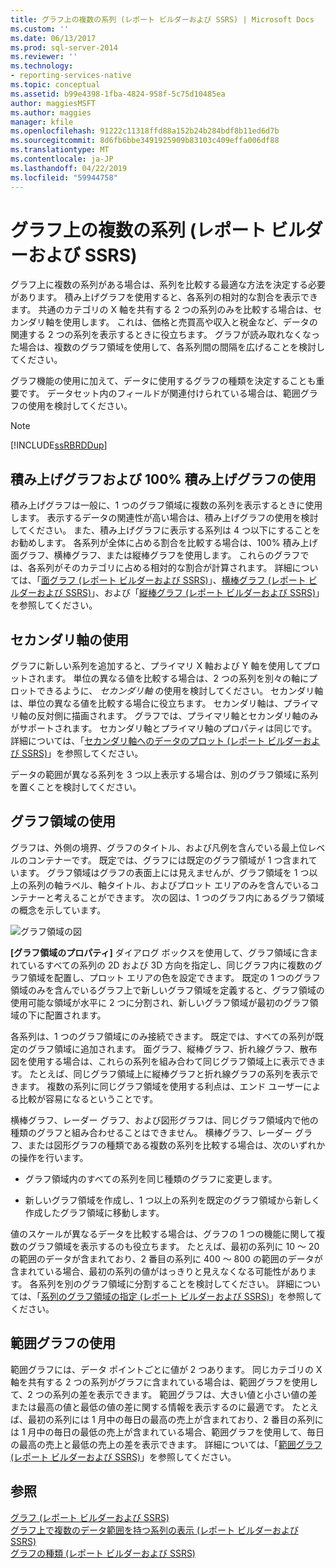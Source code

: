 ```yaml
---
title: グラフ上の複数の系列 (レポート ビルダーおよび SSRS) | Microsoft Docs
ms.custom: ''
ms.date: 06/13/2017
ms.prod: sql-server-2014
ms.reviewer: ''
ms.technology:
- reporting-services-native
ms.topic: conceptual
ms.assetid: b99e4398-1fba-4824-958f-5c75d10485ea
author: maggiesMSFT
ms.author: maggies
manager: kfile
ms.openlocfilehash: 91222c11318ffd88a152b24b284bdf8b11ed6d7b
ms.sourcegitcommit: 8d6fb6bbe3491925909b83103c409effa006df88
ms.translationtype: MT
ms.contentlocale: ja-JP
ms.lasthandoff: 04/22/2019
ms.locfileid: "59944758"
---
```

# <a name="multiple-series-on-a-chart-report-builder-and-ssrs"></a>グラフ上の複数の系列 (レポート ビルダーおよび SSRS)
  グラフ上に複数の系列がある場合は、系列を比較する最適な方法を決定する必要があります。 積み上げグラフを使用すると、各系列の相対的な割合を表示できます。 共通のカテゴリの X 軸を共有する 2 つの系列のみを比較する場合は、セカンダリ軸を使用します。 これは、価格と売買高や収入と税金など、データの関連する 2 つの系列を表示するときに役立ちます。 グラフが読み取れなくなった場合は、複数のグラフ領域を使用して、各系列間の間隔を広げることを検討してください。  
  
 グラフ機能の使用に加えて、データに使用するグラフの種類を決定することも重要です。 データセット内のフィールドが関連付けられている場合は、範囲グラフの使用を検討してください。  
  
> [!NOTE]  
>  [!INCLUDE[ssRBRDDup](../../includes/ssrbrddup-md.md)]  
  
## <a name="using-stacked-and-100-stacked-charts"></a>積み上げグラフおよび 100% 積み上げグラフの使用  
 積み上げグラフは一般に、1 つのグラフ領域に複数の系列を表示するときに使用します。 表示するデータの関連性が高い場合は、積み上げグラフの使用を検討してください。 また、積み上げグラフに表示する系列は 4 つ以下にすることをお勧めします。 各系列が全体に占める割合を比較する場合は、100% 積み上げ面グラフ、横棒グラフ、または縦棒グラフを使用します。 これらのグラフでは、各系列がそのカテゴリに占める相対的な割合が計算されます。 詳細については、「[面グラフ &#40;レポート ビルダーおよび SSRS&#41;](charts-report-builder-and-ssrs.md)」、[横棒グラフ &#40;レポート ビルダーおよび SSRS&#41;](bar-charts-report-builder-and-ssrs.md)」、および「[縦棒グラフ &#40;レポート ビルダーおよび SSRS&#41;](column-charts-report-builder-and-ssrs.md)」を参照してください。  
  
## <a name="using-the-secondary-axis"></a>セカンダリ軸の使用  
 グラフに新しい系列を追加すると、プライマリ X 軸および Y 軸を使用してプロットされます。 単位の異なる値を比較する場合は、2 つの系列を別々の軸にプロットできるように、 *セカンダリ軸* の使用を検討してください。 セカンダリ軸は、単位の異なる値を比較する場合に役立ちます。 セカンダリ軸は、プライマリ軸の反対側に描画されます。 グラフでは、プライマリ軸とセカンダリ軸のみがサポートされます。 セカンダリ軸とプライマリ軸のプロパティは同じです。 詳細については、「[セカンダリ軸へのデータのプロット &#40;レポート ビルダーおよび SSRS&#41;](plot-data-on-a-secondary-axis-report-builder-and-ssrs.md)」を参照してください。  
  
 データの範囲が異なる系列を 3 つ以上表示する場合は、別のグラフ領域に系列を置くことを検討してください。  
  
## <a name="using-chart-areas"></a>グラフ領域の使用  
 グラフは、外側の境界、グラフのタイトル、および凡例を含んでいる最上位レベルのコンテナーです。 既定では、グラフには既定のグラフ領域が 1 つ含まれています。 グラフ領域はグラフの表面上には見えませんが、グラフ領域を 1 つ以上の系列の軸ラベル、軸タイトル、およびプロット エリアのみを含んでいるコンテナーと考えることができます。 次の図は、1 つのグラフ内にあるグラフ領域の概念を示しています。  
  
 ![グラフ領域の図](../media/chartareasdiagram.gif "グラフ領域の図")  
  
 **[グラフ領域のプロパティ]** ダイアログ ボックスを使用して、グラフ領域に含まれているすべての系列の 2D および 3D 方向を指定し、同じグラフ内に複数のグラフ領域を配置し、プロット エリアの色を設定できます。 既定の 1 つのグラフ領域のみを含んでいるグラフ上で新しいグラフ領域を定義すると、グラフ領域の使用可能な領域が水平に 2 つに分割され、新しいグラフ領域が最初のグラフ領域の下に配置されます。  
  
 各系列は、1 つのグラフ領域にのみ接続できます。 既定では、すべての系列が既定のグラフ領域に追加されます。 面グラフ、縦棒グラフ、折れ線グラフ、散布図を使用する場合は、これらの系列を組み合わて同じグラフ領域上に表示できます。 たとえば、同じグラフ領域上に縦棒グラフと折れ線グラフの系列を表示できます。 複数の系列に同じグラフ領域を使用する利点は、エンド ユーザーによる比較が容易になるということです。  
  
 横棒グラフ、レーダー グラフ、および図形グラフは、同じグラフ領域内で他の種類のグラフと組み合わせることはできません。 横棒グラフ、レーダー グラフ、または図形グラフの種類である複数の系列を比較する場合は、次のいずれかの操作を行います。  
  
-   グラフ領域内のすべての系列を同じ種類のグラフに変更します。  
  
-   新しいグラフ領域を作成し、1 つ以上の系列を既定のグラフ領域から新しく作成したグラフ領域に移動します。  
  
 値のスケールが異なるデータを比較する場合は、グラフの 1 つの機能に関して複数のグラフ領域を表示するのも役立ちます。 たとえば、最初の系列に 10 ～ 20 の範囲のデータが含まれており、2 番目の系列に 400 ～ 800 の範囲のデータが含まれている場合、最初の系列の値がはっきりと見えなくなる可能性があります。 各系列を別のグラフ領域に分割することを検討してください。 詳細については、「[系列のグラフ領域の指定 &#40;レポート ビルダーおよび SSRS&#41;](specify-a-chart-area-for-a-series-report-builder-and-ssrs.md)」を参照してください。  
  
## <a name="using-range-charts"></a>範囲グラフの使用  
 範囲グラフには、データ ポイントごとに値が 2 つあります。 同じカテゴリの X 軸を共有する 2 つの系列がグラフに含まれている場合は、範囲グラフを使用して、2 つの系列の差を表示できます。 範囲グラフは、大きい値と小さい値の差または最高の値と最低の値の差に関する情報を表示するのに最適です。 たとえば、最初の系列には 1 月中の毎日の最高の売上が含まれており、2 番目の系列には 1 月中の毎日の最低の売上が含まれている場合、範囲グラフを使用して、毎日の最高の売上と最低の売上の差を表示できます。 詳細については、「[範囲グラフ &#40;レポート ビルダーおよび SSRS&#41;](range-charts-report-builder-and-ssrs.md)」を参照してください。  
  
## <a name="see-also"></a>参照  
 [グラフ &#40;レポート ビルダーおよび SSRS&#41;](charts-report-builder-and-ssrs.md)   
 [グラフ上で複数のデータ範囲を持つ系列の表示 &#40;レポート ビルダーおよび SSRS&#41;](displaying-a-series-with-multiple-data-ranges-on-a-chart.md)   
 [グラフの種類 &#40;レポート ビルダーおよび SSRS&#41;](chart-types-report-builder-and-ssrs.md)  
  
  

